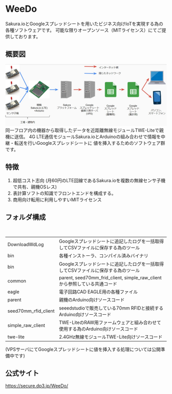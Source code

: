 # WeeDo
Sakura.ioとGoogleスプレッドシートを用いたビジネス向けIoTを実現する為の各種ソフトウェアです。
可能な限りオープンソース（MITライセンス）にてご提供しております。

## 概要図
<img src="https://raw.githubusercontent.com/373dp3/WeeDo/master/img/overbiew.jpg" alt="概要">
同一フロア内の機器から取得したデータを近距離無線モジュールTWE-Liteで親機に送信。
4G LTE通信モジュールSakura.ioとArduinoの組み合わせで情報を中継・転送を行いGoogleスプレッドシートに
値を挿入するためのソフトウェア群です。

## 特徴
1. 超低コスト志向 (月60円のLTE回線であるSakura.ioを複数の無線センサ子機で共有、親機OSレス)
2. 表計算ソフトの知識でフロントエンドを構成する。
3. 商用向け転用に利用しやすいMITライセンス

## フォルダ構成
<table>
  <tr>
    <td>DownloadWdLog </td>
    <td>Googleスプレッドシートに追記したログを一括取得してCSVファイルに保存する為のツール </td>
  </tr>
  <tr>
    <td>bin </td>
    <td>各種インストーラ、コンパイル済みバイナリ </td>
  </tr>
  <tr>
    <td>bin </td>
    <td>Googleスプレッドシートに追記したログを一括取得してCSVファイルに保存する為のツール </td>
  </tr>
  <tr>
    <td>common </td>
    <td>parent, seed70mm_frid_client, simple_raw_clientから参照している共通コード </td>
  </tr>
  <tr>
    <td>eagle </td>
    <td>電子回路CAD EAGLE用の各種ファイル </td>
  </tr>
  <tr>
    <td>parent </td>
    <td>親機のArduino向けソースコード </td>
  </tr>
  <tr>
    <td>seed70mm_rfid_client </td>
    <td>seeedstudioで販売している70mm RFIDと接続するArduino向けソースコード </td>
  </tr>
  <tr>
    <td>simple_raw_client </td>
    <td>TWE-LiteのRAW用ファームウェアと組み合わせて使用する為のArduino向けソースコード </td>
  </tr>
  <tr>
    <td>twe-lite </td>
    <td>2.4GHz無線モジュールTWE-Lite向けソースコード </td>
  </tr>
</table>
(VPSサーバにてGoogleスプレッドシートに値を挿入する処理については公開準備中です)

## 公式サイト
<a href="https://secure.dp3.jp/WeeDo/">https://secure.dp3.jp/WeeDo/</a>
